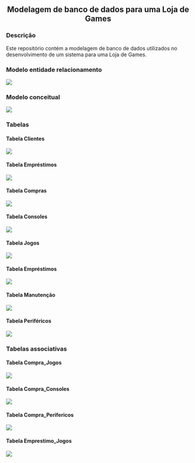 <h2 align="center"><b>Modelagem de banco de dados para uma Loja de Games</b></h2>

### Descrição
Este repositório contém a modelagem de banco de dados utilizados no desenvolvimento de um sistema para uma Loja de Games.

### Modelo entidade relacionamento

<img src="https://github.com/kelvin-hey/banco-de-dados-loja-de-games/blob/main/entidade_relacionamento.png"></a>

### Modelo conceitual

<img src="https://github.com/kelvin-hey/banco-de-dados-loja-de-games/blob/main/conceitual.png"></a>

### Tabelas

#### Tabela Clientes

<img src="https://github.com/kelvin-hey/banco-de-dados-loja-de-games/blob/main/tabela_clientes.png"></a>

#### Tabela Empréstimos

<img src="https://github.com/kelvin-hey/banco-de-dados-loja-de-games/blob/main/tabela_funcionarios.png"></a>

#### Tabela Compras

<img src="https://github.com/kelvin-hey/banco-de-dados-loja-de-games/blob/main/tabela_compra.png"></a>

#### Tabela Consoles

<img src="https://github.com/kelvin-hey/banco-de-dados-loja-de-games/blob/main/tabela_consoles.png"></a>

#### Tabela Jogos

<img src="https://github.com/kelvin-hey/banco-de-dados-loja-de-games/blob/main/tabela_emprestimo.png"></a>

#### Tabela Empréstimos

<img src="https://github.com/kelvin-hey/banco-de-dados-loja-de-games/blob/main/tabela_funcionarios.png"></a>

#### Tabela Manutenção

<img src="https://github.com/kelvin-hey/banco-de-dados-loja-de-games/blob/main/tabela_manutencao.png"></a>

#### Tabela Periféricos

<img src="https://github.com/kelvin-hey/banco-de-dados-loja-de-games/blob/main/tabela_perifericos.png"></a>

### Tabelas associativas

#### Tabela Compra_Jogos

<img src="https://github.com/kelvin-hey/banco-de-dados-loja-de-games/blob/main/compra_jogos.png"></a>

#### Tabela Compra_Consoles

<img src="https://github.com/kelvin-hey/banco-de-dados-loja-de-games/blob/main/compra_consoles.png"></a>

#### Tabela Compra_Perifericos

<img src="https://github.com/kelvin-hey/banco-de-dados-loja-de-games/blob/main/compra_perifericos.png"></a>

#### Tabela Emprestimo_Jogos

<img src="https://github.com/kelvin-hey/banco-de-dados-loja-de-games/blob/main/emprestimo_jogos.png"></a>
